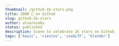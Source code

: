 ```yaml
---
thumbnail: /github-1k-stars.png
title: 2000 🌟 on Github 
slug: github-2k-stars
author: alvarosabu
status: published
description: Scene to celebrate 2k stars on Github
tags: ['basic', 'cientos', 'useGLTF', 'blender']
---
```


<GithubStars />

